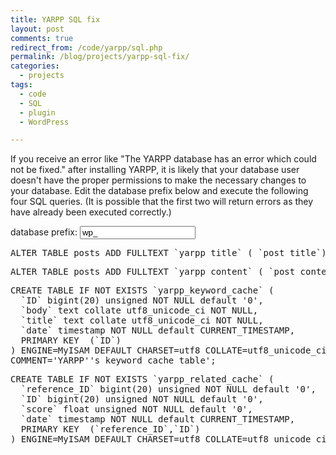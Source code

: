 ```yaml
---
title: YARPP SQL fix
layout: post
comments: true
redirect_from: /code/yarpp/sql.php
permalink: /blog/projects/yarpp-sql-fix/
categories:
  - projects
tags:
  - code
  - SQL
  - plugin
  - WordPress

---
```


If you receive an error like "The YARPP database has an error which could not be fixed." after installing YARPP, it is likely that your database user doesn't have the proper permissions to make the necessary changes to your database. Edit the database prefix below and execute the following four SQL queries. (It is possible that the first two will return errors as they have already been executed correctly.)

<label for='wp_prefix'>database prefix:</label> <input id='wp_prefix' value='wp_' type='text'></input>

<script src='http://code.jquery.com/jquery-2.1.1.min.js'></script>
<script language='javascript'>
function setprefix () {
	$('.wp_prefix').text($('#wp_prefix').val());
}

$(document).ready(function() {
	$('#wp_prefix').keyup(setprefix);
	setprefix();
});
</script>

<pre>ALTER TABLE <span class='wp_prefix'></span>posts ADD FULLTEXT `yarpp_title` ( `post_title`)</pre>

<pre>ALTER TABLE <span class='wp_prefix'></span>posts ADD FULLTEXT `yarpp_content` ( `post_content`)</pre>

<pre>CREATE TABLE IF NOT EXISTS `<span class='wp_prefix'></span>yarpp_keyword_cache` (
  `ID` bigint(20) unsigned NOT NULL default '0',
  `body` text collate utf8_unicode_ci NOT NULL,
  `title` text collate utf8_unicode_ci NOT NULL,
  `date` timestamp NOT NULL default CURRENT_TIMESTAMP,
  PRIMARY KEY  (`ID`)
) ENGINE=MyISAM DEFAULT CHARSET=utf8 COLLATE=utf8_unicode_ci
COMMENT='YARPP''s keyword cache table';</pre>
			
<pre>CREATE TABLE IF NOT EXISTS `<span class='wp_prefix'></span>yarpp_related_cache` (
  `reference_ID` bigint(20) unsigned NOT NULL default '0',
  `ID` bigint(20) unsigned NOT NULL default '0',
  `score` float unsigned NOT NULL default '0',
  `date` timestamp NOT NULL default CURRENT_TIMESTAMP,
  PRIMARY KEY  (`reference_ID`,`ID`)
) ENGINE=MyISAM DEFAULT CHARSET=utf8 COLLATE=utf8_unicode_ci;</pre>
